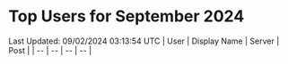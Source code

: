 # Top Users for September 2024
Last Updated: 09/02/2024 03:13:54 UTC
| User | Display Name | Server | Post |
| -- | -- | -- | -- |
